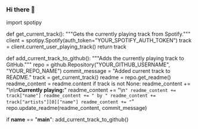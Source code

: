 ### Hi there 👋

<!--
**WelobaDenzel/WelobaDenzel** is a ✨ _special_ ✨ repository because its `README.md` (this file) appears on your GitHub profile.

Here are some ideas to get you started:

- 🔭 I’m currently working on ...
- 🌱 I’m currently learning ...
- 👯 I’m looking to collaborate on ...
- 🤔 I’m looking for help with ...
- 💬 Ask me about ...
- 📫 How to reach me: ...
- 😄 Pronouns: ...
- ⚡ Fun fact: ...
-->



import spotipy

def get_current_track():
    """Gets the currently playing track from Spotify."""
    client = spotipy.Spotify(auth_token="YOUR_SPOTIFY_AUTH_TOKEN")
    track = client.current_user_playing_track()
    return track

def add_current_track_to_github():
    """Adds the currently playing track to GitHub."""
    repo = github.Repository("YOUR_GITHUB_USERNAME", "YOUR_REPO_NAME")
    commit_message = "Added current track to README."
    track = get_current_track()
    readme = repo.get_readme()
    readme_content = readme.content
    if track is not None:
        readme_content += "\n\n**Currently playing:**"
        readme_content += "\n```"
        readme_content += track["name"]
        readme_content += " by "
        readme_content += track["artists"][0]["name"]
        readme_content += "```"
    repo.update_readme(readme_content, commit_message)

if __name__ == "__main__":
    add_current_track_to_github()
